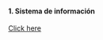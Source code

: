 
#### 1. Sistema de información

[Click here](https://github.com/Proyecto1K2024Grupo5/1-K_Proyecto_Gimnasio/blob/main/src/Docs/1.%20SI.md)
